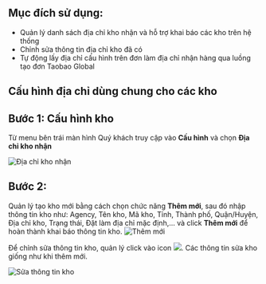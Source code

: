 ## Mục đích sử dụng:
- Quản lý danh sách địa chỉ kho nhận và hỗ trợ khai báo các kho trên hệ thống
- Chỉnh sửa thông tin địa chỉ kho đã có
- Tự động lấy địa chỉ cấu hình trên đơn làm địa chỉ nhận hàng qua luồng tạo đơn Taobao Global

## Cấu hình địa chỉ dùng chung cho các kho

## Bước 1: Cấu hình kho
Từ menu bên trái màn hình Quý khách truy cập vào **Cấu hình** và chọn **Địa chỉ kho nhận**

![Địa chỉ kho nhận](https://user-images.githubusercontent.com/75475064/105439777-04307100-5c98-11eb-9f25-0d9436f8a335.png)

## Bước 2:

Quản lý tạo kho mới bằng cách chọn chức năng **Thêm mới**, sau đó nhập thông tin kho như: 
Agency, Tên kho, Mã kho, Tỉnh, Thành phố, Quận/Huyện, Địa chỉ kho, Trạng thái, Đặt làm địa chỉ mặc định,... và click **Thêm mới** để hoàn thành khai báo thông tin kho.
![Thêm mới](https://github.com/gobizvn/gobiz-docs/assets/73226975/c09be03b-dad5-418c-b68e-6858174be5c4)

Để chỉnh sửa thông tin kho, quản lý click vào icon ![](https://user-images.githubusercontent.com/75475064/105441142-7e61f500-5c9a-11eb-9641-b35f15d4e84e.png). Các thông tin sửa kho giống như khi thêm mới.

![S&#x1EED;a th&#xF4;ng tin kho](https://user-images.githubusercontent.com/75475064/105440877-f7ad1800-5c99-11eb-890c-e32843d7885e.png)

